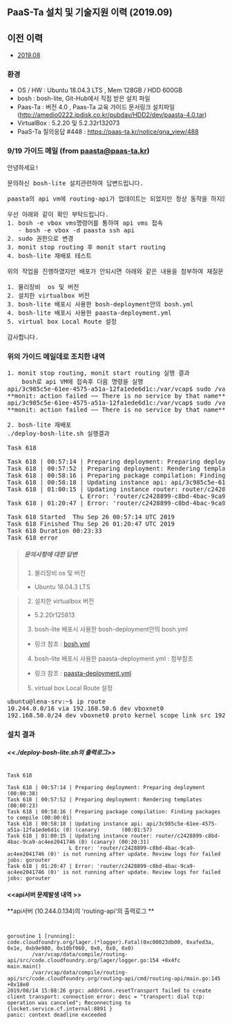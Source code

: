 ## PaaS-Ta 설치 및 기술지원 이력 (2019.09)

## 이전 이력 
* [2019.08](./instll-history-1908.md)

### 환경
* OS / HW : Ubuntu 18.04.3 LTS ,  Mem 128GB / HDD 600GB
* bosh : bosh-lite, Git-Hub에서 직접 받은 설치 파일 
* Paas-Ta : 버전 4.0 , Paas-Ta 교육 가이드 문서링크 설치파일 (http://amedio0222.ipdisk.co.kr/pubdav/HDD2/dev/paasta-4.0.tar) 
* VirtualBox :  5.2.20 및 5.2.32r132073
* PaaS-Ta 질의응답 #448 : https://paas-ta.kr/notice/qna_view/488

### 9/19 가이드 메일  (from paasta@paas-ta.kr)
<pre>
안녕하세요!

문의하신 bosh-lite 설치관련하여 답변드립니다.

paasta의 api vm에 routing-api가 업데이트는 되었지만 정상 동작을 하지않아 routing vm배포가 제대로 되지 않는것으로 확인이 됩니다.

우선 아래와 같이 확인 부탁드립니다.
1. bosh -e vbox vms명령어를 통하여 api vms 접속
   - bosh -e vbox -d paasta ssh api
2. sudo 권한으로 변경
3. monit stop routing 후 monit start routing
4. bosh-lite 재배포 테스트

위의 작업을 진행하였지만 배포가 안되시면 아래와 같은 내용을 첨부하여 재질문 해 주시기 바랍니다.

1. 물리장비  os 및 버전
2. 설치한 virtualbox 버전
3. bosh-lite 배포시 사용한 bosh-deployment안의 bosh.yml 
4. bosh-lite 배포시 사용한 paasta-deployment.yml
5. virtual box Local Route 설정

감사합니다.
</pre>

### 위의 가이드 메일데로 조치한 내역 
<pre>
1. monit stop routing, monit start routing 실행 결과 
    bosh로 api VM에 접속후 다음 명령을 실행 
api/3c985c5e-61ee-4575-a51a-12fa1ede6d1c:/var/vcap$ sudo /var/vcap/bosh/bin/monit stop routing
**monit: action failed −− There is no service by that name**
api/3c985c5e-61ee-4575-a51a-12fa1ede6d1c:/var/vcap$ sudo /var/vcap/bosh/bin/monit start routing
**monit: action failed −− There is no service by that name**

2. bosh-lite 재배포
./deploy-bosh-lite.sh 실행결과 

Task 618

Task 618 | 00:57:14 | Preparing deployment: Preparing deployment (00:00:38)
Task 618 | 00:57:52 | Preparing deployment: Rendering templates (00:00:23)
Task 618 | 00:58:16 | Preparing package compilation: Finding packages to compile (00:00:01)
Task 618 | 00:58:18 | Updating instance api: api/3c985c5e-61ee-4575-a51a-12fa1ede6d1c (0) (canary)       (00:01:57)
Task 618 | 01:00:15 | Updating instance router: router/c2428899-c8bd-4bac-9ca9-ac4ee2041746 (0) (canary) (00:20:31)
                    L Error: 'router/c2428899-c8bd-4bac-9ca9-ac4ee2041746 (0)' is not running after update. Review logs for failed jobs: gorouter
Task 618 | 01:20:47 | Error: 'router/c2428899-c8bd-4bac-9ca9-ac4ee2041746 (0)' is not running after update. Review logs for failed jobs: gorouter

Task 618 Started  Thu Sep 26 00:57:14 UTC 2019
Task 618 Finished Thu Sep 26 01:20:47 UTC 2019
Task 618 Duration 00:23:33
Task 618 error
</pre>

> ##### 문의사항에 대한 답변
> 1. 물리장비  os 및 버전
>  * Ubuntu 18.04.3 LTS

> 2. 설치한 virtualbox 버전</b>
>  * 5.2.20r125813
> 3. bosh-lite 배포시 사용한 bosh-deployment안의 bosh.yml  
>  * 링크 참조 : [bosh.yml](./201909/bosh.yml) 
> 4. bosh-lite 배포시 사용한 paasta-deployment.yml : 첨부참조
>  * 링크 참조 : [paasta-deployment.yml](./201909/paasta-deployment.yml)
> 5. virtual box Local Route 설정
<pre>
ubuntu@lena-srv:~$ ip route
10.244.0.0/16 via 192.168.50.6 dev vboxnet0
192.168.50.0/24 dev vboxnet0 proto kernel scope link src 192.168.50.1
</pre>


### 설치 결과 
 
##### <<./deploy-bosh-lite.sh의 출력로그>>
<pre><code>
Task 618

Task 618 | 00:57:14 | Preparing deployment: Preparing deployment (00:00:38)
Task 618 | 00:57:52 | Preparing deployment: Rendering templates (00:00:23)
Task 618 | 00:58:16 | Preparing package compilation: Finding packages to compile (00:00:01)
Task 618 | 00:58:18 | Updating instance api: api/3c985c5e-61ee-4575-a51a-12fa1ede6d1c (0) (canary)       (00:01:57)
Task 618 | 01:00:15 | Updating instance router: router/c2428899-c8bd-4bac-9ca9-ac4ee2041746 (0) (canary) (00:20:31)
                    L Error: 'router/c2428899-c8bd-4bac-9ca9-ac4ee2041746 (0)' is not running after update. Review logs for failed jobs: gorouter
Task 618 | 01:20:47 | Error: 'router/c2428899-c8bd-4bac-9ca9-ac4ee2041746 (0)' is not running after update. Review logs for failed jobs: gorouter
</code></pre>

#### <<api서버 문제발생 내역 >>
**api서버 (10.244.0.134)의 'routing-api'의 출력로그 **

<pre><code> 
 
goroutine 1 [running]:
code.cloudfoundry.org/lager.(*logger).Fatal(0xc00023db00, 0xafed3a, 0x1e, 0xb9e980, 0x10bf060, 0x0, 0x0, 0x0)
        /var/vcap/data/compile/routing-api/src/code.cloudfoundry.org/lager/logger.go:154 +0x4fc
main.main()
        /var/vcap/data/compile/routing-api/src/code.cloudfoundry.org/routing-api/cmd/routing-api/main.go:145 +0x18e0
2019/08/14 15:08:26 grpc: addrConn.resetTransport failed to create client transport: connection error: desc = "transport: dial tcp: operation was canceled"; Reconnecting to {locket.service.cf.internal:8891 }
panic: context deadline exceeded

</code></pre>

